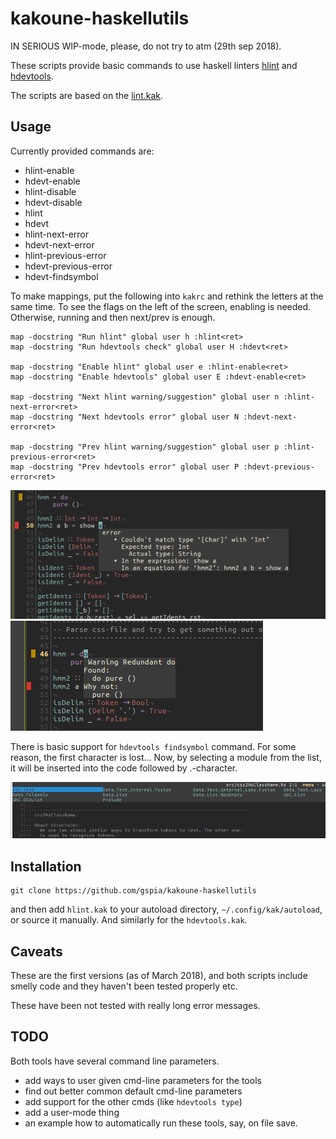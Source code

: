 
# kakoune-haskellutils

IN SERIOUS WIP-mode, please, do not try to atm (29th sep 2018).

These scripts provide basic commands to use haskell linters
[hlint](https://github.com/ndmitchell/hlint) 
and 
[hdevtools](https://github.com/hdevtools/hdevtools).

The scripts are based on the [lint.kak](https://github.com/mawww/kakoune/blob/master/rc/base/lint.kak).

## Usage

Currently provided commands are:
- hlint-enable
- hdevt-enable
- hlint-disable
- hdevt-disable
- hlint
- hdevt
- hlint-next-error
- hdevt-next-error
- hlint-previous-error
- hdevt-previous-error
- hdevt-findsymbol

To make mappings, put the following into `kakrc` and rethink the letters
at the same time.  To see the flags on the left of the screen, enabling 
is needed.  Otherwise, running and then next/prev is enough.
```
map -docstring "Run hlint" global user h :hlint<ret>
map -docstring "Run hdevtools check" global user H :hdevt<ret>

map -docstring "Enable hlint" global user e :hlint-enable<ret>
map -docstring "Enable hdevtools" global user E :hdevt-enable<ret>

map -docstring "Next hlint warning/suggestion" global user n :hlint-next-error<ret>
map -docstring "Next hdevtools error" global user N :hdevt-next-error<ret>

map -docstring "Prev hlint warning/suggestion" global user p :hlint-previous-error<ret>
map -docstring "Prev hdevtools error" global user P :hdevt-previous-error<ret>
```

![A hdevtools msg](./hdeverrormsg.png)
![A hlint msg](./hlintmsg.png)


There is basic support for `hdevtools findsymbol` command. For some
reason, the first character is lost...  Now, by selecting a module from
the list, it will be inserted into the code followed by .-character.

![A hdevtools findsymbol output](./hdevtools_findsymbol.png)


## Installation 

```
git clone https://github.com/gspia/kakoune-haskellutils
```
and then add `hlint.kak` to your autoload directory,
`~/.config/kak/autoload`, or source it manually.  And similarly for 
the `hdevtools.kak`.

## Caveats

These are the first versions (as of March 2018), and both scripts 
include smelly code
and they haven't been tested properly etc. 

These have been not tested with really long error messages.


## TODO

Both tools have several command line parameters.

- add ways to user given cmd-line parameters for the tools
- find out better common default cmd-line parameters
- add support for the other cmds (like `hdevtools type`) 
- add a user-mode thing
- an example how to automatically run these tools, say, on file save.


